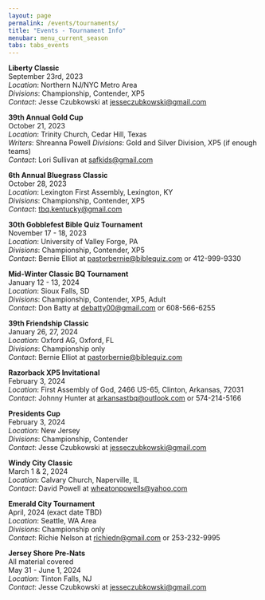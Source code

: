 ```yaml
---
layout: page
permalink: /events/tournaments/
title: "Events - Tournament Info"
menubar: menu_current_season
tabs: tabs_events
---
```


**Liberty Classic**\
September 23rd, 2023\
*Location*: Northern NJ/NYC Metro Area\
*Divisions*: Championship, Contender, XP5\
*Contact*: Jesse Czubkowski at [jesseczubkowski@gmail.com](mailto:jesseczubkowski@gmail.com)

**39th Annual Gold Cup**\
October 21, 2023\
*Location*: Trinity Church, Cedar Hill, Texas\
*Writers*: Shreanna Powell
*Divisions*: Gold and Silver Division, XP5 (if enough teams)\
*Contact*: Lori Sullivan at [safkids@gmail.com](mailto:safkids@gmail.com)

**6th Annual Bluegrass Classic**\
October 28, 2023\
*Location*: Lexington First Assembly, Lexington, KY\
*Divisions*: Championship, Contender, XP5\
*Contact*: [tbq.kentucky@gmail.com](mailto:tbq.kentucky@gmail.com)

**30th Gobblefest Bible Quiz Tournament**\
November 17 - 18, 2023\
*Location*: University of Valley Forge, PA\
*Divisions*: Championship, Contender, XP5\
*Contact*: Bernie Elliot at [pastorbernie@biblequiz.com](mailto:pastorbernie@biblequiz.com) or 412-999-9330

**Mid-Winter Classic BQ Tournament**\
January 12 - 13, 2024\
*Location*: Sioux Falls, SD\
*Divisions*: Championship, Contender, XP5, Adult\
*Contact*: Don Batty at [debatty00@gmail.com](mailto:debatty00@gmail.com) or 608-566-6255

**39th Friendship Classic**\
January 26, 27, 2024\
*Location*: Oxford AG, Oxford, FL\
*Divisions*: Championship only\
*Contact*: Bernie Elliot at [pastorbernie@biblequiz.com](mailto:pastorbernie@biblequiz.com)

**Razorback XP5 Invitational**\
February 3, 2024\
*Location*: First Assembly of God, 2466 US-65, Clinton, Arkansas, 72031\
*Contact*: Johnny Hunter at [arkansastbq@outlook.com](mailto:arkansastbq@outlook.com) or 574-214-5166

**Presidents Cup**\
February 3, 2024\
*Location*: New Jersey\
*Divisions*: Championship, Contender\
*Contact*: Jesse Czubkowski at [jesseczubkowski@gmail.com](mailto:jesseczubkowski@gmail.com)

**Windy City Classic**\
March 1 & 2, 2024\
*Location*: Calvary Church, Naperville, IL\
*Contact*: David Powell at [wheatonpowells@yahoo.com](mailto:wheatonpowells@yahoo.com)

**Emerald City Tournament**\
April, 2024 (exact date TBD)\
*Location*: Seattle, WA Area\
*Divisions*: Championship only\
*Contact*: Richie Nelson at [richiedn@gmail.com](mailto:richiedn@gmail.com) or 253-232-9995

**Jersey Shore Pre-Nats**\
All material covered\
May 31 - June 1, 2024\
*Location*: Tinton Falls, NJ\
*Contact*: Jesse Czubkowski at [jesseczubkowski@gmail.com](mailto:jesseczubkowski@gmail.com)